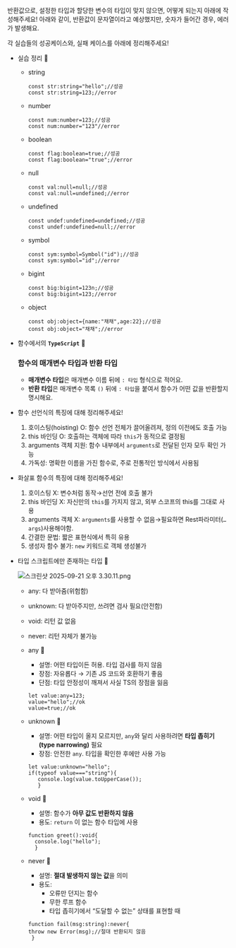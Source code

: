 반환값으로, 설정한 타입과 할당한 변수의 타입이 맞지 않으면, 어떻게 되는지 아래에 작성해주세요!
아래와 같이, 반환값이 문자열이라고 예상했지만, 숫자가 들어간 경우, 에러가 발생해요.

각 실습들의 성공케이스와, 실패 케이스를 아래에 정리해주세요!

- 실습 정리 🍠
    - string

        ```tsx
        const str:string="hello";//성공
        const str:string=123;//error
        ```

    - number

        ```tsx
        const num:number=123;//성공
        const num:number="123"//error
        ```

    - boolean

        ```tsx
        const flag:boolean=true;//성공
        const flag:boolean="true";//error
        ```

    - null

        ```tsx
        const val:null=null;//성공
        const val:null=undefined;//error
        ```

    - undefined

        ```tsx
        const undef:undefined=undefined;//성공
        const undef:undefined=null;//error
        ```

    - symbol

        ```tsx
        const sym:symbol=Symbol("id");//성공
        const sym:symbol="id";//error
        ```

    - bigint

        ```tsx
        const big:bigint=123n;//성공
        const big:bigint=123;//error
        ```
    - object

      ```tsx
      const obj:object={name:"채채",age:22};//성공
      const obj:object="채채";//error
      ```


- 함수에서의 **`TypeScript`** 🍠

  ### 함수의 매개변수 타입과 반환 타입

    - **매개변수 타입**은 매개변수 이름 뒤에 `: 타입` 형식으로 적어요.
    - **반환 타입**은 매개변수 목록 `()` 뒤에 `: 타입`을 붙여서 함수가 어떤 값을 반환할지 명시해요.

- 함수 선언식의 특징에 대해 정리해주세요!
    1. 호이스팅(hoisting) O: 함수 선언 전체가 끌어올려져, 정의 이전에도 호출 가능
    2. this 바인딩 O: 호출하는 객체에 따라 `this`가 동적으로 결정됨
    3. arguments 객체 지원: 함수 내부에서 `arguments`로 전달된 인자 모두 확인 가능
    4. 가독성: 명확한 이름을 가진 함수로, 주로 전통적인 방식에서 사용됨
- 화살표 함수의 특징에 대해 정리해주세요!
    1. 호이스팅 X: 변수처럼 동작→선언 전에 호출 불가
    2. this 바인딩 X: 자신만의 `this`를 가지지 않고, 외부 스코프의 this를 그대로 사용
    3. arguments 객체 X: `arguments`를 사용할 수 없음→필요하면 Rest파라미터(`…args`)사용해야함.
    4. 간결한 문법: 짧은 표현식에서 특히 유용
    5. 생성자 함수 불가: `new` 키워드로 객체 생성불가


- 타입 스크립트에만 존재하는 타입 🍠

  ![스크린샷 2025-09-21 오후 3.30.11.png](attachment:59fddc73-f8f9-4108-a8b7-35529678d7d4:스크린샷_2025-09-21_오후_3.30.11.png)

    - any: 다 받아줌(위험함)
    - unknown: 다 받아주지만, 쓰려면 검사 필요(안전함)
    - void: 리턴 값 없음
    - never: 리턴 자체가 불가능

    - any 🍠
        - 설명: 어떤 타입이든 허용. 타입 검사를 하지 않음
        - 장점: 자유롭다 → 기존 JS 코드와 호환하기 좋음
        - 단점: 타입 안정성이 깨져서 사실 TS의 장점을 잃음

        ```tsx
        let value:any=123;
        value="hello";//ok
        value=true;//ok
        ```

    - unknown 🍠
        - 설명: 어떤 타입이 올지 모르지만, `any`와 달리 사용하려면 **타입 좁히기(type narrowing)** 필요
        - 장점: 안전한 `any`. 타입을 확인한 후에만 사용 가능

        ```tsx
        let value:unknown="hello";
        if(typeof value==="string"){
           console.log(value.toUpperCase());
           }
        ```

    - void 🍠
        - 설명: 함수가 **아무 값도 반환하지 않음**
        - 용도: `return` 이 없는 함수 타입에 사용

        ```tsx
        function greet():void{
          console.log("hello");
          }
        ```

    - never 🍠
        - 설명: **절대 발생하지 않는 값**을 의미
        - 용도:
            - 오류만 던지는 함수
            - 무한 루프 함수
            - 타입 좁히기에서 “도달할 수 없는” 상태를 표현할 때
      ```tsx
      function fail(msg:string):never{
      throw new Error(msg);//절대 반환되지 않음
       }
        ```